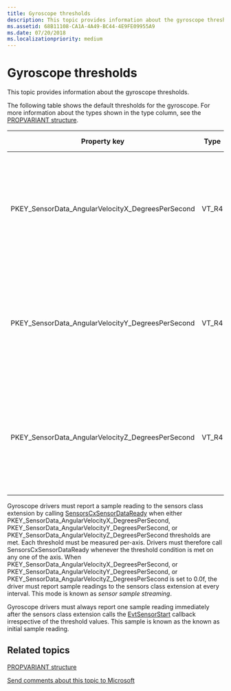 ```yaml
---
title: Gyroscope thresholds
description: This topic provides information about the gyroscope thresholds.
ms.assetid: 68B11108-CA1A-4A49-BC44-4E9FE09955A9
ms.date: 07/20/2018
ms.localizationpriority: medium
---
```


# Gyroscope thresholds


This topic provides information about the gyroscope thresholds.

The following table shows the default thresholds for the gyroscope. For more information about the types shown in the type column, see the [PROPVARIANT structure](http://go.microsoft.com/fwlink/p/?linkid=313395).

|Property key|Type|Required/Optional|Default value|Description|
|---|---|---|---|---|
|PKEY_SensorData_AngularVelocityX_DegreesPerSecond|VT_R4|Required|0.1f|Minimum amount of change of angular velocity around the x-axis required to reach the threshold, measured in degrees per second.|
|PKEY_SensorData_AngularVelocityY_DegreesPerSecond|VT_R4|Required|0.1f|Minimum amount of change of angular velocity around the y-axis required to reach the threshold, measured in degrees per second.|
|PKEY_SensorData_AngularVelocityZ_DegreesPerSecond|VT_R4|Required|0.1f|Minimum amount of change of angular velocity around the z-axis required to reach the threshold, measured in degrees per second.|

Gyroscope drivers must report a sample reading to the sensors class extension by calling [SensorsCxSensorDataReady](https://docs.microsoft.com/windows-hardware/drivers/ddi/content/sensorscx/nf-sensorscx-sensorscxsensordataready) when either PKEY_SensorData_AngularVelocityX_DegreesPerSecond, PKEY_SensorData_AngularVelocityY_DegreesPerSecond, or PKEY_SensorData_AngularVelocityZ_DegreesPerSecond thresholds are met. Each threshold must be measured per-axis. Drivers must therefore call SensorsCxSensorDataReady whenever the threshold condition is met on any one of the axis.
When PKEY_SensorData_AngularVelocityX_DegreesPerSecond, or PKEY_SensorData_AngularVelocityY_DegreesPerSecond, or PKEY_SensorData_AngularVelocityZ_DegreesPerSecond is set to 0.0f, the driver must report sample readings to the sensors class extension at every interval. This mode is known as *sensor sample streaming*.

Gyroscope drivers must always report one sample reading immediately after the sensors class extension calls the [EvtSensorStart](https://docs.microsoft.com/windows-hardware/drivers/ddi/content/sensorscx/ns-sensorscx-_sensor_controller_config) callback irrespective of the threshold values. This sample is known as the known as initial sample reading.

## Related topics


[PROPVARIANT structure](http://go.microsoft.com/fwlink/p/?linkid=313395)

 

 

[Send comments about this topic to Microsoft](mailto:wsddocfb@microsoft.com?subject=Documentation%20feedback%20%5Bsensors/sensors%5D:%20Gyroscope%20thresholds%20%20RELEASE:%20%2811/18/2017%29&body=%0A%0APRIVACY%20STATEMENT%0A%0AWe%20use%20your%20feedback%20to%20improve%20the%20documentation.%20We%20don't%20use%20your%20email%20address%20for%20any%20other%20purpose,%20and%20we'll%20remove%20your%20email%20address%20from%20our%20system%20after%20the%20issue%20that%20you're%20reporting%20is%20fixed.%20While%20we're%20working%20to%20fix%20this%20issue,%20we%20might%20send%20you%20an%20email%20message%20to%20ask%20for%20more%20info.%20Later,%20we%20might%20also%20send%20you%20an%20email%20message%20to%20let%20you%20know%20that%20we've%20addressed%20your%20feedback.%0A%0AFor%20more%20info%20about%20Microsoft's%20privacy%20policy,%20see%20http://privacy.microsoft.com/default.aspx. "Send comments about this topic to Microsoft")





